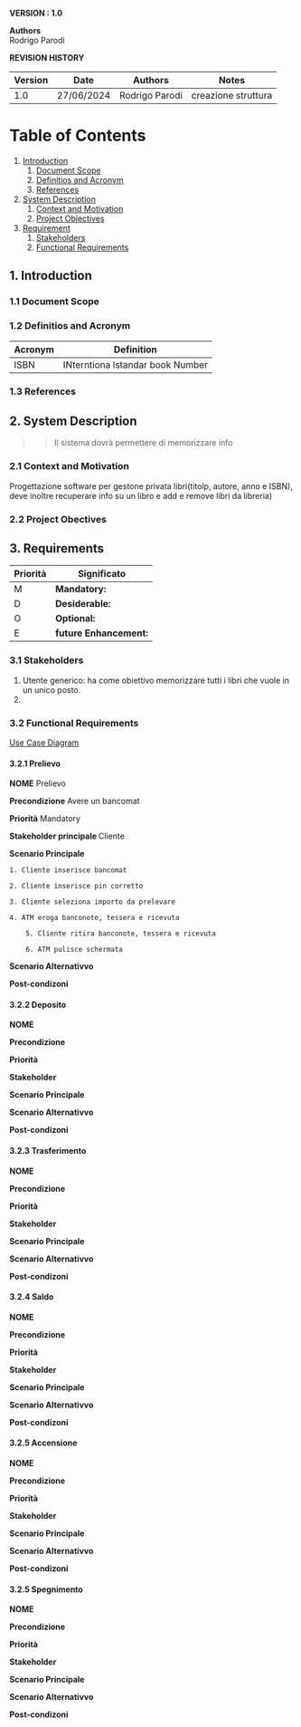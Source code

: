 **VERSION : 1.0**

**Authors**  
Rodrigo Parodi

**REVISION HISTORY**

| Version    | Date        | Authors      | Notes        |
| ----------- | ----------- | ----------- | ----------- |
| 1.0 | 27/06/2024 | Rodrigo Parodi| creazione struttura|

# Table of Contents

1. [Introduction](#p1)
	1. [Document Scope](#sp1.1)
	2. [Definitios and Acronym](#sp1.2) 
	3. [References](#sp1.3)
2. [System Description](#p2)
	1. [Context and Motivation](#sp2.1)
	2. [Project Objectives](#sp2.2)
3. [Requirement](#p3)
 	1. [Stakeholders](#sp3.1)
 	2. [Functional Requirements](#sp3.2)

  
  

<a name="p1"></a>

## 1. Introduction

<a name="sp1.1"></a>

### 1.1 Document Scope


<a name="sp1.2"></a>

### 1.2 Definitios and Acronym


| Acronym				| Definition | 
| ------------------------------------- | ----------- | 
| ISBN                                 | INterntiona lstandar book Number |

<a name="sp1.3"></a>

### 1.3 References 

<a name="p2"></a>

## 2. System Description
<a name="sp2.15"></a>
>>Il sistema dovrà permettere di memorizzare info 
### 2.1 Context and Motivation

<a name="sp2.2"></a>
Progettazione software per gestone privata libri(titolp, autore, anno e ISBN), 
deve inoltre recuperare info su un libro e add e remove libri da libreria)


### 2.2 Project Obectives 

<a name="p3"></a>

## 3. Requirements

| Priorità | Significato | 
| --------------- | ----------- | 
| M | **Mandatory:**   |
| D | **Desiderable:** |
| O | **Optional:**    |
| E | **future Enhancement:** |

<a name="sp3.1"></a>
### 3.1 Stakeholders
1. Utente generico: ha come obiettivo memorizzare tutti i libri che vuole in un unico posto.
2.  

<a name="sp3.2"></a>
### 3.2 Functional Requirements 
[Use Case Diagram](IMG/usecase.png)

<a name="sp3.2"></a>
#### 3.2.1 Prelievo
<b>NOME</b> Prelievo

<b>Precondizione</b> Avere un bancomat

<b>Priorità</b> Mandatory

<b>Stakeholder principale </b> Cliente

<b>Scenario Principale</b>

	1. Cliente inserisce bancomat

 	2. Cliente inserisce pin corretto

  	3. Cliente seleziona importo da prelevare
   
   	4. ATM eroga banconote, tessera e ricevuta
    
    	5. Cliente ritira banconote, tessera e ricevuta

     	6. ATM pulisce schermata

<b>Scenario Alternativvo</b>

<b>Post-condizoni</b>


<a name="sp3.2"></a>
#### 3.2.2 Deposito
<b>NOME</b>

<b>Precondizione</b>

<b>Priorità</b>

<b>Stakeholder</b>

<b>Scenario Principale</b>

<b>Scenario Alternativvo</b>

<b>Post-condizoni</b>

<a name="sp3.2"></a>
#### 3.2.3 Trasferimento
<b>NOME</b>

<b>Precondizione</b>

<b>Priorità</b>

<b>Stakeholder</b>

<b>Scenario Principale</b>

<b>Scenario Alternativvo</b>

<b>Post-condizoni</b>

<a name="sp3.2"></a>
#### 3.2.4 Saldo
<b>NOME</b>

<b>Precondizione</b>

<b>Priorità</b>

<b>Stakeholder</b>

<b>Scenario Principale</b>

<b>Scenario Alternativvo</b>

<b>Post-condizoni</b>

<a name="sp3.2"></a>
#### 3.2.5 Accensione
<b>NOME</b>

<b>Precondizione</b>

<b>Priorità</b>

<b>Stakeholder</b>

<b>Scenario Principale</b>

<b>Scenario Alternativvo</b>

<b>Post-condizoni</b>


<a name="sp3.2"></a>
#### 3.2.5 Spegnimento
<b>NOME</b>

<b>Precondizione</b>

<b>Priorità</b>

<b>Stakeholder</b>

<b>Scenario Principale</b>

<b>Scenario Alternativvo</b>

<b>Post-condizoni</b>

